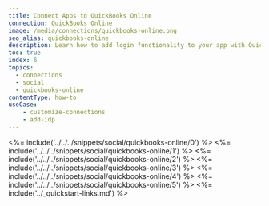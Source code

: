 ```yaml
---
title: Connect Apps to QuickBooks Online
connection: QuickBooks Online
image: /media/connections/quickbooks-online.png
seo_alias: quickbooks-online
description: Learn how to add login functionality to your app with QuickBooks Online. You will need to obtain a Client ID and Client Secret for QuickBooks Online.
toc: true
index: 6
topics:
  - connections
  - social
  - quickbooks-online
contentType: how-to
useCase:
    - customize-connections
    - add-idp
---
```

<%= include('../../../snippets/social/quickbooks-online/0') %> 
<%= include('../../../snippets/social/quickbooks-online/1') %> 
<%= include('../../../snippets/social/quickbooks-online/2') %> 
<%= include('../../../snippets/social/quickbooks-online/3') %> 
<%= include('../../../snippets/social/quickbooks-online/4') %> 
<%= include('../../../snippets/social/quickbooks-online/5') %> 
<%= include('../_quickstart-links.md') %>
